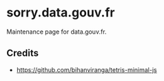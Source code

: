# sorry.data.gouv.fr

Maintenance page for data.gouv.fr.

## Credits

- https://github.com/bihanviranga/tetris-minimal-js

